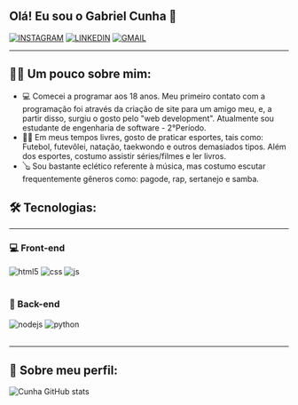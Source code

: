 <div><h2>Olá! Eu sou o Gabriel Cunha 👋</h2></div>

[![INSTAGRAM](https://img.shields.io/badge/Instagram-E4405F?style=for-the-badge&logo=instagram&logoColor=white)](https://www.instagram.com/gcunhaa18/)
[![LINKEDIN](https://img.shields.io/badge/LinkedIn-0077B5?style=for-the-badge&logo=linkedin&logoColor=white)](https://www.linkedin.com/in/gcunhaa18/)
[![GMAIL](https://img.shields.io/badge/Gmail-D14836?style=for-the-badge&logo=gmail&logoColor=white)](https://mail.google.com/mail/u/0/?tab=wm#inbox?compose=new)
<hr>

<h2>🙋‍♂️ Um pouco sobre mim:</h2>
<ul>
<li>💻 Comecei a programar aos 18 anos. Meu primeiro contato com a programação foi através da criação de site para um amigo meu, e, a partir disso, surgiu o gosto pelo "web development". Atualmente sou estudante de engenharia de software - 2°Período.</li>
<li>🏃‍♂️ Em meus tempos livres, gosto de praticar esportes, tais como: Futebol, futevôlei, natação, taekwondo e outros demasiados tipos. Além dos esportes, costumo assistir séries/filmes e ler livros.</li>
<li>🪕 Sou bastante eclético referente à música, mas costumo escutar frequentemente gêneros como: pagode, rap, sertanejo e samba.</li>
</ul>
<h2>🛠️ Tecnologias:</h2>
<hr>

<h3>💻 Front-end</h3>
<div style="display: inline_block">
  <img align="center" alt="html5" src="https://img.shields.io/badge/HTML5-E34F26?style=for-the-badge&logo=html5&logoColor=white" />
  <img align="center" alt="css" src="https://img.shields.io/badge/CSS3-1572B6?style=for-the-badge&logo=css3&logoColor=white" />
  <img align="center" alt="js" src="https://img.shields.io/badge/JavaScript-F7DF1E?style=for-the-badge&logo=javascript&logoColor=black" />
</div><br/>
<h3>🔧 Back-end</h3>
<div style="display: inline_block">
  <img align="center" alt="nodejs" src="https://img.shields.io/badge/Node.js-43853D?style=for-the-badge&logo=node.js&logoColor=white" />
  <img align="center" alt="python" src="https://img.shields.io/badge/Python-14354C?style=for-the-badge&logo=python&logoColor=white" />
</div><br/>
<hr>

<h2>🔎 Sobre meu perfil:</h2>

![Cunha GitHub stats](https://github-readme-stats.vercel.app/api?username=cunhatalisca&show_icons=true&theme=dracula&count_private=true)



